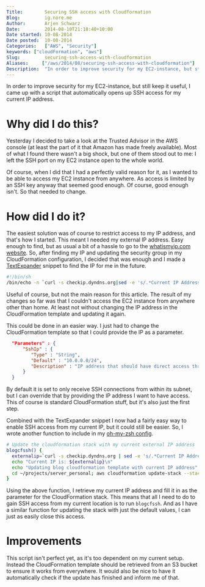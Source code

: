 ```yaml
---
Title:        Securing SSH access with Cloudformation  
Blog:         ig.nore.me  
Author:       Arjen Schwarz  
Date:         2014-08-10T21:18:40+10:00
Date started: 10-08-2014  
Date posted:  10-08-2014  
Categories:   ["AWS", "Security"]
keywords: ["cloudFormation", "aws"]
Slug:         securing-ssh-access-with-cloudformation
Aliases:     ["/aws/2014/08/securing-ssh-access-with-cloudformation"]
Description:  "In order to improve security for my EC2-instance, but still keep it useful, I came up with a script that automatically opens up SSH access for my current IP address."
---
```


In order to improve security for my EC2-instance, but still keep it useful, I came up with a script that automatically opens up SSH access for my current IP address.

# Why did I do this?

Yesterday I decided to take a look at the Trusted Advisor in the AWS console (at least the part of it that Amazon has made freely available). Most of what I found there wasn't a big shock, but one of them stood out to me: I left the SSH port on my EC2 instance open to the whole world.

Of course, when I did that I had a perfectly valid reason for it, as I wanted to be able to access my EC2 instance from anywhere. As access is limited by an SSH key anyway that seemed good enough. Of course, good enough isn't. So that needed to change.

# How did I do it?

The easiest solution was of course to restrict access to my IP address, and that's how I started. This meant I needed my external IP address. Easy enough to find, but as usual a bit of a hassle to go to the [whatismyip.com website][1]. So, after finding my IP and updating the security group in my CloudFormation configuration, I decided that was enough and I made a [TextExpander][2] snippet to find the IP for me in the future.

```bash
#!/bin/sh
/bin/echo -n `curl -s checkip.dyndns.org|sed -e 's/.*Current IP Address: //' -e 's/<.*$//'`
```

Useful of course, but not the main reason for this article. The result of my changes so far was that I couldn't access the EC2 instance from anywhere other than home. At least not without changing the IP address in the CloudFormation template and updating it again.

This could be done in an easier way. I just had to change the CloudFormation template so that I could provide the IP as a parameter.

```json
  "Parameters" : {
      "SshIp" : {
         "Type" : "String",
         "Default" : "10.0.0.0/24",
         "Description" : "IP address that should have direct access through SSH"
      }
  }
```

By default it is set to only receive SSH connections from within its subnet, but I can override that by providing the IP address I want to have access. This of course is standard CloudFormation stuff, but it's also just the first step.

Combined with the TextExpander snippet I now had a fairly easy way to enable SSH access from my current IP, but it could still be easier. So, I wrote another function to include in my [oh-my-zsh config][3].

```bash
# Update the cloudformation stack with my current external IP address
blogcfssh() {
  externalip=`curl -s checkip.dyndns.org | sed -e 's/.*Current IP Address: //' -e 's/<.*$//'`
  echo "Current IP is: ${externalip}\n"
  echo "Updating blog cloudformation template with current IP address"
  cd ~/projects/server_personal; aws cloudformation update-stack --stack-name blog-server --template-body file://cloudformation-generated.json --parameters ParameterKey=SshIp,ParameterValue=${externalip}/32 --profile blogs
}
```

Using the above function, I retrieve my current IP address and fill it in as the parameter for the CloudFormation stack. This means that all I need to do to gain SSH access from my current location is to run `blogcfssh`. And as I have a similar function for updating the stack with just the default values, I can just as easily close this access.

# Improvements

This script isn't perfect yet, as it's too dependent on my current setup. Instead the CloudFormation template should be retrieved from an S3 bucket to ensure it works from everywhere. It would also be nice to have it automatically check if the update has finished and inform me of that.


[1]: http://www.whatismyip.com
[2]: http://www.smilesoftware.com/TextExpander/index.html
[3]: https://github.com/ArjenSchwarz/oh-my-zsh/blob/master/plugins/blogs/blogs.plugin.zsh
